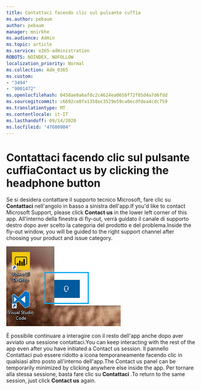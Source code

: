 ```yaml
---
title: Contattaci facendo clic sul pulsante cuffia
ms.author: pebaum
author: pebaum
manager: mnirkhe
ms.audience: Admin
ms.topic: article
ms.service: o365-administration
ROBOTS: NOINDEX, NOFOLLOW
localization_priority: Normal
ms.collection: Adm_O365
ms.custom:
- "3494"
- "9001472"
ms.openlocfilehash: 0458ae0a6afdc2c4624ea0658f72f85d4a7d6fdd
ms.sourcegitcommit: c6692ce0fa1358ec3529e59ca0ecdfdea4cdc759
ms.translationtype: MT
ms.contentlocale: it-IT
ms.lasthandoff: 09/14/2020
ms.locfileid: "47680904"
---
```

# <a name="contact-us-by-clicking-the-headphone-button"></a><span data-ttu-id="2e7af-102">Contattaci facendo clic sul pulsante cuffia</span><span class="sxs-lookup"><span data-stu-id="2e7af-102">Contact us by clicking the headphone button</span></span>

<span data-ttu-id="2e7af-103">Se si desidera contattare il supporto tecnico Microsoft, fare clic su **Contattaci** nell'angolo in basso a sinistra dell'app.</span><span class="sxs-lookup"><span data-stu-id="2e7af-103">If you'd like to contact Microsoft Support, please click **Contact us** in the lower left corner of this app.</span></span> <span data-ttu-id="2e7af-104">All'interno della finestra di fly-out, verrà guidato il canale di supporto destro dopo aver scelto la categoria del prodotto e del problema.</span><span class="sxs-lookup"><span data-stu-id="2e7af-104">Inside the fly-out window, you will be guided to the right support channel after choosing your product and issue category.</span></span>

![Contattaci facendo clic sull'icona cuffia.](media/contact-us-headphone-icon.png)

<span data-ttu-id="2e7af-106">È possibile continuare a interagire con il resto dell'app anche dopo aver avviato una sessione contattaci.</span><span class="sxs-lookup"><span data-stu-id="2e7af-106">You can keep interacting with the rest of the app even after you have initiated a Contact us session.</span></span> <span data-ttu-id="2e7af-107">Il pannello Contattaci può essere ridotto a icona temporaneamente facendo clic in qualsiasi altro posto all'interno dell'app.</span><span class="sxs-lookup"><span data-stu-id="2e7af-107">The Contact us panel can be temporarily minimized by clicking anywhere else inside the app.</span></span> <span data-ttu-id="2e7af-108">Per tornare alla stessa sessione, basta fare clic su **Contattaci** .</span><span class="sxs-lookup"><span data-stu-id="2e7af-108">To return to the same session, just click **Contact us** again.</span></span>
